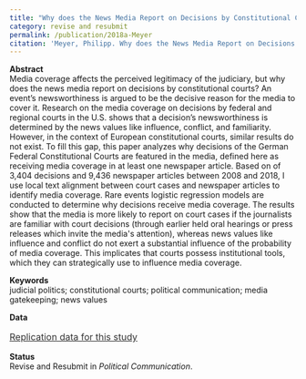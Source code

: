 ```yaml
---
title: "Why does the News Media Report on Decisions by Constitutional Courts? Explaining Media coverage of Court Decisions with the Case of the German Federal Constitutional Court"
category: revise and resubmit
permalink: /publication/2018a-Meyer
citation: 'Meyer, Philipp. Why does the News Media Report on Decisions by Constitutional Courts? Explaining Media coverage of Court Decisions with the Case of the German Federal Constitutional Court. Working Paper.'
---
```


<p><b>Abstract</b><br>
Media coverage affects the perceived legitimacy of the judiciary, but why does the news media report on decisions by constitutional courts? An event’s newsworthiness is argued to be the decisive reason for the media to cover it. Research on the media coverage on decisions by federal and regional courts in the U.S. shows that a decision’s newsworthiness is determined by the news values like influence, conflict, and familiarity. However, in the context of European constitutional courts, similar results do not exist. To fill this gap, this paper analyzes why decisions of the German Federal Constitutional Courts are featured in the media, defined here as receiving media coverage in at least one newspaper article. Based on of 3,404 decisions and 9,436 newspaper articles between 2008 and 2018, I use local text alignment between court cases and newspaper articles to identify media coverage. Rare events logistic regression models are conducted to determine why decisions receive media coverage. The results show that the media is more likely to report on court cases if the journalists are familiar with court decisions (through earlier held oral hearings or press releases which invite the media's attention), whereas news values like influence and conflict do not exert a substantial influence of the probability of media coverage. This implicates that courts possess institutional tools, which they can strategically use to influence media coverage.</p>

<p><b>Keywords</b><br>judicial politics; constitutional courts; political communication; media gatekeeping; news values </p>

<p><b>Data</b><br>
<p style="line-height: 1.5;" align="left"><span style="font-size: medium;"><a style="line-height: 1.5;" href="https://github.com/phimeyer/Replication-Data-Media-Coverage-on-the-FCC"><span style="color: #333333;"><span style="font-size: medium;">Replication data for this study</span></span></a>

<p><b>Status</b><br>
Revise and Resubmit in <i>Political Communication</i>.</p>





